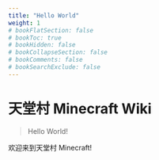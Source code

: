```yaml
---
title: "Hello World"
weight: 1
# bookFlatSection: false
# bookToc: true
# bookHidden: false
# bookCollapseSection: false
# bookComments: false
# bookSearchExclude: false
---
```


# 天堂村 Minecraft Wiki

> Hello World!

欢迎来到天堂村 Minecraft!